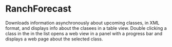 RanchForecast
=============

Downloads information asynchronously about upcoming classes, in XML format, and displays info about the clasees in a table view. Double clicking a class in the in the list opens a web view in a panel with a progress bar and displays a web page about the selected class. 
